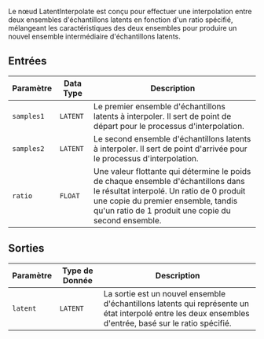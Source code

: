 
Le nœud LatentInterpolate est conçu pour effectuer une interpolation entre deux ensembles d'échantillons latents en fonction d'un ratio spécifié, mélangeant les caractéristiques des deux ensembles pour produire un nouvel ensemble intermédiaire d'échantillons latents.

## Entrées

| Paramètre    | Data Type | Description |
|--------------|-------------|-------------|
| `samples1`   | `LATENT`    | Le premier ensemble d'échantillons latents à interpoler. Il sert de point de départ pour le processus d'interpolation. |
| `samples2`   | `LATENT`    | Le second ensemble d'échantillons latents à interpoler. Il sert de point d'arrivée pour le processus d'interpolation. |
| `ratio`      | `FLOAT`     | Une valeur flottante qui détermine le poids de chaque ensemble d'échantillons dans le résultat interpolé. Un ratio de 0 produit une copie du premier ensemble, tandis qu'un ratio de 1 produit une copie du second ensemble. |

## Sorties

| Paramètre | Type de Donnée | Description |
|-----------|-------------|-------------|
| `latent`  | `LATENT`    | La sortie est un nouvel ensemble d'échantillons latents qui représente un état interpolé entre les deux ensembles d'entrée, basé sur le ratio spécifié. |
